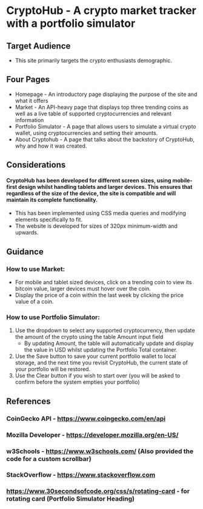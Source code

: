 # CryptoHub - A crypto market tracker with a portfolio simulator

## Target Audience
* This site primarily targets the crypto enthusiasts demographic.

## Four Pages
* Homepage - An introductory page displaying the purpose of the site and what it offers
* Market - An API-heavy page that displays top three trending coins as well as a live table of supported cryptocurrencies and relevant information
* Portfolio Simulator - A page that allows users to simulate a virtual crypto wallet, using cryptocurrencies and setting their amounts.
* About Cryptohub - A page that talks about the backstory of CryptoHub, why and how it was created.

## Considerations
#### CryptoHub has been developed for different screen sizes, using mobile-first design whilst handling tablets and larger devices. This ensures that regardless of the size of the device, the site is compatible and will maintain its complete functionality.
* This has been implemented using CSS media queries and modifying elements specifically to fit.
* The website is developed for sizes of 320px minimum-width and upwards.

## Guidance
### How to use Market:
* For mobile and tablet sized devices, click on a trending coin to view its bitcoin value, larger devices must hover over the coin.
* Display the price of a coin within the last week by clicking the price value of a coin.
### How to use Portfolio Simulator:
1. Use the dropdown to select any supported cryptocurrency, then update the amount of the crypto using the table Amount input field
    * By updating Amount, the table will automatically update and display the value in USD whilst updating the Portfolio Total container.
2. Use the Save button to save your current portfolio wallet to local storage, and the next time you revisit CryptoHub, the current state of your portfolio will be restored.
3. Use the Clear button if you wish to start over (you will be asked to confirm before the system empties your portfolio)

## References
### CoinGecko API - https://www.coingecko.com/en/api
### Mozilla Developer - https://developer.mozilla.org/en-US/
### w3Schools - https://www.w3schools.com/ (Also provided the code for a custom scrollbar)
### StackOverflow - https://www.stackoverflow.com
### https://www.30secondsofcode.org/css/s/rotating-card - for rotating card (Portfolio Simulator Heading)

